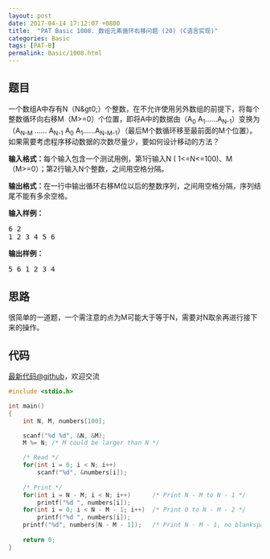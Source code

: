 ```yaml
---
layout: post
date: 2017-04-14 17:12:07 +0800
title:  "PAT Basic 1008. 数组元素循环右移问题 (20) (C语言实现)"
categories: Basic
tags: [PAT-B]
permalink: Basic/1008.html
---
```


## 题目

<div id="problemContent">
<p>一个数组A中存有N（N&amp;gt0;）个整数，在不允许使用另外数组的前提下，将每个整数循环向右移M（M&gt;=0）个位置，即将A中的数据由（A<sub>0</sub> A<sub>1</sub>……A<sub>N-1</sub>）变换为（A<sub>N-M</sub> …… A<sub>N-1</sub> A<sub>0</sub> A<sub>1</sub>……A<sub>N-M-1</sub>）（最后M个数循环移至最前面的M个位置）。如果需要考虑程序移动数据的次数尽量少，要如何设计移动的方法？</p>
<p><b>输入格式：</b>每个输入包含一个测试用例，第1行输入N ( 1&lt;=N&lt;=100)、M（M&gt;=0）；第2行输入N个整数，之间用空格分隔。</p>
<p><b>输出格式：</b>在一行中输出循环右移M位以后的整数序列，之间用空格分隔，序列结尾不能有多余空格。</p>
<b>输入样例：</b><pre>
6 2
1 2 3 4 5 6
</pre>
<b>输出样例：</b><pre>
5 6 1 2 3 4
</pre>
</div>

## 思路


很简单的一道题，一个需注意的点为M可能大于等于N，需要对N取余再进行接下来的操作。

## 代码

[最新代码@github](https://github.com/OliverLew/PAT/blob/master/PATBasic/1008.c)，欢迎交流
```c
#include <stdio.h>

int main()
{
    int N, M, numbers[100];

    scanf("%d %d", &N, &M);
    M %= N; /* M could be larger than N */

    /* Read */
    for(int i = 0; i < N; i++)
        scanf("%d", &numbers[i]);
    
    /* Print */
    for(int i = N - M; i < N; i++)      /* Print N - M to N - 1 */
        printf("%d ", numbers[i]);
    for(int i = 0; i < N - M - 1; i++)  /* Print 0 to N - M - 2 */
        printf("%d ", numbers[i]);
    printf("%d", numbers[N - M - 1]);   /* Print N - M - 1, no blankspace */
    
    return 0;
}

```